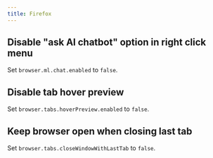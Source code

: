 ```yaml
---
title: Firefox
---
```


## Disable "ask AI chatbot" option in right click menu

Set `browser.ml.chat.enabled` to `false`.

## Disable tab hover preview

Set `browser.tabs.hoverPreview.enabled` to `false`.

## Keep browser open when closing last tab

Set `browser.tabs.closeWindowWithLastTab` to `false`.
